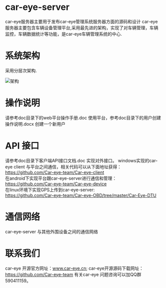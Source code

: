 # car-eye-server
car-eye服务器主要用于发布car-eye管理系统服务器方面的源码和设计
car-eye 服务器主要包含车辆设备管理平台,采用最先进的架构，实现了对车辆管理，车辆监控，车辆数据统计等功能，是car-eye车辆管理系统的中心.

# 系统架构
采用分层次架构.

![架构](https://github.com/Car-eye-team/Car-eye-server/blob/master/car-server/doc/%E7%B3%BB%E7%BB%9F%E6%9E%B6%E6%9E%84.png)

# 操作说明
请参考doc目录下的web平台操作手册.doc 使用平台，参考doc目录下的用户创建操作说明.docx 创建一个新用户


# API 接口
请参考doc目录下客户端API接口文档.doc 实现对外接口。
windows实现的car-eye client 与平台之间通信，相关代码可以从下面地址获得：    
https://github.com/Car-eye-team/Car-eye-client    
在android下实现平台跟car-eye-server进行通信和管理：    
https://github.com/Car-eye-team/Car-eye-device    
在linux环境下实现GPS上传到car-eye-server:    
https://github.com/Car-eye-team/Car-eye-OBD/tree/master/Car-Eye-DTU


# 通信网络

car-eye-server 与其他外围设备之间的通信网络





# 联系我们

car-eye 开源官方网址：www.car-eye.cn; car-eye开源源码下载网址：https://github.com/Car-eye-team 有关car-eye 问题咨询可以加QQ群590411159。








